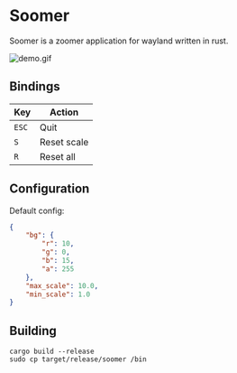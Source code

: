 # Soomer
Soomer is a zoomer application for wayland written in rust.

![demo.gif](demo)

## Bindings
| Key   | Action      |
|-------|-------------|
| `ESC` | Quit        |
| `S`   | Reset scale |
| `R`   | Reset all   |

## Configuration
Default config:
```json
{
    "bg": {
        "r": 10,
        "g": 0,
        "b": 15,
        "a": 255
    },
    "max_scale": 10.0,
    "min_scale": 1.0
}
```

## Building
```
cargo build --release
sudo cp target/release/soomer /bin
```
